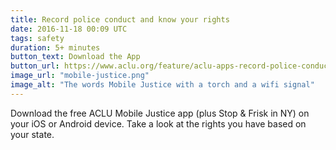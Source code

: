 ```yaml
---
title: Record police conduct and know your rights
date: 2016-11-18 00:09 UTC
tags: safety
duration: 5+ minutes
button_text: Download the App
button_url: https://www.aclu.org/feature/aclu-apps-record-police-conduct
image_url: "mobile-justice.png"
image_alt: "The words Mobile Justice with a torch and a wifi signal"
---
```


Download the free ACLU Mobile Justice app (plus Stop & Frisk in NY) on your iOS
or Android device. Take a look at the rights you have based on your state.
